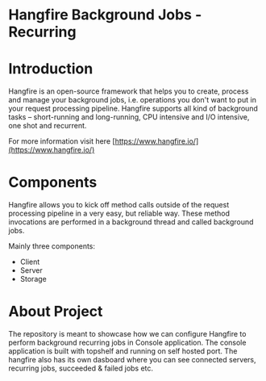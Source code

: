 # Hangfire Background Jobs - Recurring

# Introduction

Hangfire is an open-source framework that helps you to create, process and manage your background jobs, i.e. operations you don't want to put in your request processing pipeline.
Hangfire supports all kind of background tasks – short-running and long-running, CPU intensive and I/O intensive, one shot and recurrent.

For more information visit here
[https://www.hangfire.io/](https://www.hangfire.io/)

# Components

Hangfire allows you to kick off method calls outside of the request processing pipeline in a very easy, but reliable way. These method invocations are performed in a background thread and called background jobs.

Mainly three components:

* Client
* Server
* Storage

# About Project

The repository is meant to showcase how we can configure Hangfire to perform background recurring jobs in Console application. The console application is built with topshelf and running on self hosted port. The hangfire also has its own dasboard where you can see connected servers, recurring jobs, succeeded & failed jobs etc.




